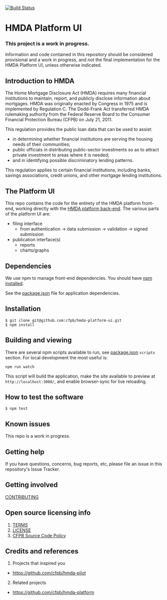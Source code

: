 [![Build Status](https://travis-ci.org/cfpb/hmda-platform-ui.svg?branch=master)](https://travis-ci.org/cfpb/hmda-platform-ui)

# HMDA Platform UI

### This project is a work in progress.

Information and code contained in this repository should be considered provisional and a work in progress, and not the final implementation for the HMDA Platform UI, unless otherwise indicated.

## Introduction to HMDA

The Home Mortgage Disclosure Act (HMDA) requires many financial institutions to maintain, report, and publicly disclose information about mortgages. HMDA was originally enacted by Congress in 1975 and is implemented by Regulation C. The Dodd-Frank Act transferred HMDA rulemaking authority from the Federal Reserve Board to the Consumer Financial Protection Bureau (CFPB) on July 21, 2011.

This regulation provides the public loan data that can be used to assist:

- in determining whether financial institutions are serving the housing needs of their communities;
- public officials in distributing public-sector investments so as to attract private investment to areas where it is needed;
- and in identifying possible discriminatory lending patterns.

This regulation applies to certain financial institutions, including banks, savings associations, credit unions, and other mortgage lending institutions.

## The Platform UI

This repo contains the code for the entirety of the HMDA platform front-end, working directly with the [HMDA platform back-end](https://github.com/cfpb/hmda-platform). The various parts of the platform UI are:

- filing interface
  - from authentication -> data submission -> validation -> signed submission
- publication interface(s)
  - reports
  - charts/graphs

## Dependencies

We use npm to manage front-end dependencies. You should have [npm installed](https://nodejs.org/en/).

See the [package.json](https://github.com/cfpb/hmda-platform-ui/blob/master/package.json) file for application dependencies.

## Installation

``` shell
$ git clone git@github.com:cfpb/hmda-platform-ui.git
$ npm install
```

## Building and viewing

There are several npm scripts available to run, see [package.json](https://github.com/cfpb/hmda-platform-ui/blob/master/package.json) `scripts` section. For local development the most useful is:

``` shell
npm run watch
```

This script will build the application, make the site available to preview at `http://localhost:3000/`, and enable browser-sync for live reloading.

## How to test the software

``` shell
$ npm test
```

## Known issues

This repo is a work in progress.

## Getting help

If you have questions, concerns, bug reports, etc, please file an issue in this repository's Issue Tracker.

## Getting involved

[CONTRIBUTING](CONTRIBUTING.md)

## Open source licensing info
1. [TERMS](TERMS.md)
2. [LICENSE](LICENSE)
3. [CFPB Source Code Policy](https://github.com/cfpb/source-code-policy/)

## Credits and references

1. Projects that inspired you
  - https://github.com/cfpb/hmda-pilot
2. Related projects
  - https://github.com/cfpb/hmda-platform
